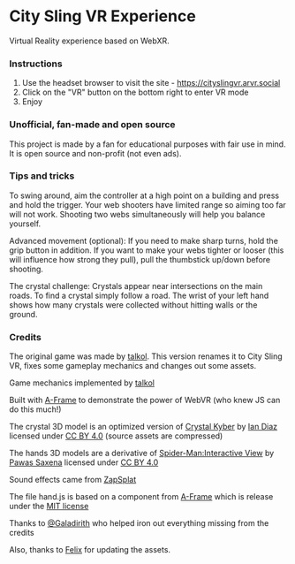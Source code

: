# City Sling VR Experience

Virtual Reality experience based on WebXR.

### Instructions

1. Use the headset browser to visit the site - https://cityslingvr.arvr.social
2. Click on the "VR" button on the bottom right to enter VR mode
3. Enjoy

### Unofficial, fan-made and open source

This project is made by a fan for educational purposes with fair use in mind. It is open source and non-profit (not even ads). 

### Tips and tricks

To swing around, aim the controller at a high point on a building and press and hold the trigger. Your web shooters have limited range so aiming too far will not work. Shooting two webs simultaneously will help you balance yourself.

Advanced movement (optional): If you need to make sharp turns, hold the grip button in addition. If you want to make your webs tighter or looser (this will influence how strong they pull), pull the thumbstick up/down before shooting.

The crystal challenge: Crystals appear near intersections on the main roads. To find a crystal simply follow a road. The wrist of your left hand shows how many crystals were collected without hitting walls or the ground.

### Credits

The original game was made by [talkol](https://github.com/talkol). This version renames it to City Sling VR, fixes some gameplay mechanics and changes out some assets.

Game mechanics implemented by [talkol](https://github.com/talkol)

Built with [A-Frame](https://aframe.io) to demonstrate the power of WebVR (who knew JS can do this much!)

The crystal 3D model is an optimized version of [Crystal Kyber](https://sketchfab.com/3d-models/crystal-kyber-1d769339a8cc45fda2ba6b31ce91160f) by [Ian Diaz](https://sketchfab.com/Dyckzu) licensed under [CC BY 4.0](https://creativecommons.org/licenses/by/4.0/) (source assets are compressed)

The hands 3D models are a derivative of [Spider-Man:Interactive View](https://sketchfab.com/3d-models/spider-maninteractive-view-74decbbcc4aa4665908d21ba157b8dda) by [Pawas Saxena](https://sketchfab.com/pawastastic) licensed under [CC BY 4.0](https://creativecommons.org/licenses/by/4.0/)

Sound effects came from [ZapSplat](https://zapsplat.com/)

The file hand.js is based on a component from [A-Frame](https://github.com/aframevr/aframe) which is release under the [MIT license](https://github.com/aframevr/aframe/blob/master/LICENSE)

Thanks to [@Galadirith](https://github.com/Galadirith) who helped iron out everything missing from the credits

Also, thanks to [Felix](https://github.com/felixtrz) for updating the assets.